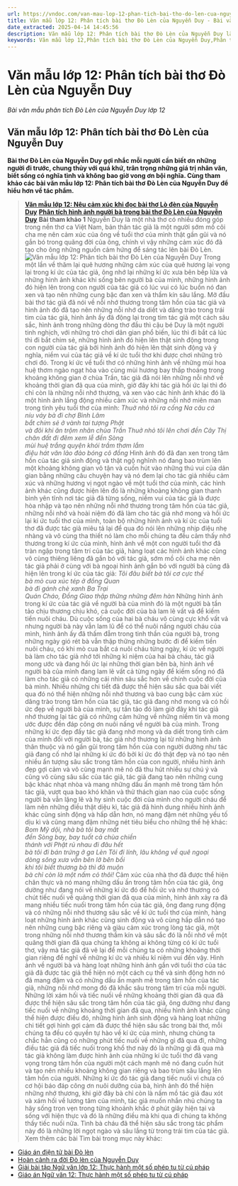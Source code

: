 ```yaml
---
url: https://vndoc.com/van-mau-lop-12-phan-tich-bai-tho-do-len-cua-nguyen-duy-114496
title: Văn mẫu lớp 12: Phân tích bài thơ Đò Lèn của Nguyễn Duy - Bài văn mẫu phân tích Đò Lèn của Nguyễn Duy lớp 12 - VnDoc.com
date_extracted: 2025-04-14 14:45:56
description: Văn mẫu lớp 12: Phân tích bài thơ Đò Lèn của Nguyễn Duy là tai liệu văn mẫu THPT hay dành cho các bạn tham khảo, nhằm học tốt môn Ngữ văn 12, ôn thi đại học môn Văn, luyện thi THPT Quốc gia môn Văn hiệu quả.
keywords: Văn mẫu lớp 12,Phân tích bài thơ Đò Lèn của Nguyễn Duy,Phân tích bài thơ Đò lèn của Nguyễn Duy lớp 12,phân tích bài thơ lò đèn,ôn thi thpt quốc gia môn văn,văn mẫu thpt
---
```


# Văn mẫu lớp 12: Phân tích bài thơ Đò Lèn của Nguyễn Duy
 _Bài văn mẫu phân tích Đò Lèn của Nguyễn Duy lớp 12_
## **Văn mẫu lớp 12: Phân tích bài thơ Đò Lèn của Nguyễn Duy**
**Bài thơ Đò Lèn của Nguyễn Duy gợi nhắc mỗi người cần biết ơn những người đi trước, chung thủy với quá khứ, trân trọng những giá trị nhân văn, biết sống có nghĩa tình và không bao giờ vong ơn bội nghĩa. Cùng tham khảo các bài văn mẫu lớp 12: Phân tích bài thơ Đò Lèn của Nguyễn Duy để hiểu hơn về tác phẩm.**
> **[**Văn mẫu lớp 12: Nêu cảm xúc khi đọc bài thơ Lò đèn của Nguyễn Duy**](<https://vndoc.com/van-mau-lop-12-neu-cam-xuc-khi-doc-bai-tho-lo-den-cua-nguyen-duy-101674>)**
> [**Phân tích hình ảnh người bà trong bài thơ Đò Lèn của Nguyễn Duy**](<https://vndoc.com/phan-tich-hinh-anh-nguoi-ba-trong-bai-tho-do-len-cua-nguyen-duy-114490>)
**Bài tham khảo 1**
Nguyễn Duy là một nhà thơ có nhiều đóng góp trong nền thơ ca Việt Nam, bản thân tác giả là một người sớm mồ côi cha mẹ nên cảm xúc của ông về tuổi thơ của mình thật gần gũi và nó gắn bó trong quãng đời của ông, chính vì vậy những cảm xúc đó đã tạo cho ông những nguồn cảm hứng để sáng tác lên bài Đò Lèn.
![Văn mẫu lớp 12: Phân tích bài thơ Đò Lèn của Nguyễn Duy](https://i.vdoc.vn/data/image/2016/08/16/van-mau-lop-12-phan-tich-bai-tho-do-len-cua-nguyen-duy.jpg)
Trong một lần về thăm lại quê hương những cảm xúc của quê hương lại vọng lại trong kí ức của tác giả, ông nhớ lại những kí ức xưa bên bếp lửa và những hình ảnh khác khi sống bên người bà của mình, những hình ảnh đó hiện lên trong con người của tác giả có lúc vui có lúc buồn nó đan xen và tạo nên những cung bậc đan xen và thầm kín sâu lắng. Mở đầu bài thơ tác giả đã nói về nỗi nhớ thương trong tâm hồn của tác giả và hình ảnh đó đã tạo nên những nỗi nhớ da diết và dâng trào trong trái tim của tác giả, hình ảnh ấy đã động lại trong tim tác giả một cách sâu sắc, hình ảnh trong những dòng thơ đầu thì cậu bé Duy là một người tinh nghịch, với những trò chơi dân gian phổ biến, lúc thì đi bắt cá lúc thì đi bắt chim sẻ, những hình ảnh đó hiện lên thật sinh động trong con người của tác giả bởi hình ảnh đó hiện lên thật sinh động và ý nghĩa, niềm vui của tác giả về kí ức tuổi thơ khi được chơi những trò chơi đó. Trong kí ức về tuổi thơ có những hình ảnh về những mùi hoa huệ thơm ngào ngạt hòa vào cùng mùi hương bay thấp thoáng trong khoảng không gian ở chùa Trần, tác giả đã nói lên những nỗi nhớ về khoảng thời gian đã qua của mình, giờ đây khi tác giả hồi ức lại thì đó chỉ còn là những nỗi nhớ thương, và xen vào các hình ảnh khác đó là một hình ảnh lắng động nhiều cảm xúc và những nỗi nhớ miên man trong tình yêu tuổi thơ của mình:
_Thuở nhỏ tôi ra cống Na câu cá_  
 _níu váy bà đi chợ Bình Lâm_  
 _bắt chim sẻ ở vành tai tượng Phật_  
 _và đôi khi ăn trộm nhãn chùa Trần_
 _Thuở nhỏ tôi lên chơi đền Cây Thị_  
 _chân đất đi đêm xem lễ đền Sòng_  
 _mùi huệ trắng quyện khói trầm thơm lắm_  
 _điệu hát văn lảo đảo bóng cô đồng_
Hình ảnh đó đã đan xen trong tâm hồn của tác giả sinh động và thật ngộ nghĩnh nó đang bao trùm lên một khoảng không gian vô tận và cuốn hút vào những thú vui của dân gian bằng những câu chuyện hay và nó đem lại cho tác giả nhiều cảm xúc và những hương vị ngọt ngào về một tuổi thơ của mình, các hình ảnh khác cũng được hiện lên đó là những khoảng không gian thanh bình yên tĩnh nơi tác giả đã từng sống, niềm vui của tác giả là được hòa nhập và tạo nên những nỗi nhớ thương trong tâm hồn của tác giả, những nỗi nhớ và hoài niệm đó đã làm cho tác giả nhớ mong và hồi ức lại kí ức tuổi thơ của mình, toàn bộ những hình ảnh và kí ức của tuổi thơ đã được tác giả miêu tả lại để qua đó nói lên những nhịp điệu nhẹ nhàng và vô cùng tha thiết nó làm cho mỗi chúng ta đều cảm thấy nhớ thương trong kí ức của mình, hình ảnh về một con người tuổi thơ đã tràn ngập trong tâm trí của tác giả, hàng loạt các hình ảnh khác cũng vô cùng thiêng liêng đã gắn bó với tác giả, sớm mồ côi cha mẹ nên tác giả phải ở cùng với bà ngoại hình ảnh gắn bó với người bà cũng đã hiện lên trong kí ức của tác giả:
_Tôi đâu biết bà tôi cơ cực thế_  
 _bà mò cua xúc tép ở đồng Quan_  
 _bà đi gánh chè xanh Ba Trại_  
 _Quán Cháo, Đồng Giao thập thững những đêm hàn_
Những hình ảnh trong kí ức của tác giả về người bà của mình đó là một người bà tần tảo chịu thương chịu khó, cả cuộc đời của bà lam lẽ vất vả để kiếm tiền nuôi cháu. Dù cuộc sống của hai bà cháu vô cùng cực khổ vất vả nhưng người bà này vẫn lam lũ để có thể nuôi nấng người cháu của mình, hình ảnh ấy đã thấm đẫm trong tinh thần của người bà, trong những ngày gió rét bà vẫn thập thững những bước đi để kiếm tiền nuôi cháu, có khi mò cua bắt cá nuôi cháu từng ngày, kí ức về người bà làm cho tác giả nhớ tới những kỉ niệm của hai bà cháu, tác giả mong ước và đang hồi ức lại những thời gian bên bà, hình ảnh về người bà của mình đang lam lẽ vất cả từng ngày để kiếm sống nó đã làm cho tác giả có những cái nhìn sâu sắc hơn về chính cuộc đời của bà mình. Nhiều những chi tiết đã được thể hiện sâu sắc qua bài viết qua đó nó thể hiện những nỗi nhớ thương và bao cung bậc cảm xúc dâng trào trong tâm hồn của tác giả, tác giả đang nhớ mong và có hồi ức đẹp về người bà của mình, sự tần tảo đó làm giờ đây khi tác giả nhớ thương lại tác giả có những cảm hứng về những niềm tin và mong ước được đền đáp công ơn nuôi nấng về người bà của mình.
Trong những kí ức đẹp đấy tác giả đang nhớ mong và da diết trong tình cảm của mình đối với người bà, tác giả nhớ thương lại từ những hình ảnh thân thuộc và nó gần gũi trong tâm hồn của con người dường như tác giả đang cố nhớ lại những kí ức đó bởi kí ức đó thật đẹp và nó tạo nên nhiều ấn tượng sâu sắc trong tâm hồn của con người, nhiều hình ảnh đẹp gợi cảm và vô cùng mạnh mẽ nó đã thu hút nhiều sự chú ý và cũng vô cùng sâu sắc của tác giả, tác giả đang tạo nên những cung bậc khác nhạt nhòa và mang những dấu ấn mạnh mẽ trong tâm hồn tác giả, vượt qua bao khó khăn và thử thách gian nao của cuộc sống người bà vẫn lặng lẽ và hy sinh cuộc đời của mình cho người cháu để làm nên những điều thật diệu kì, tác giả đã hình dung nhiều hình ảnh khác cũng sinh động và hấp dẫn hơn, nó mang đậm nét những yếu tố dịu kì và cũng mang đậm những nét tiêu biểu cho những thế hệ khác:
_Bom Mỹ dội, nhà bà tôi bay mất_  
 _đền Sòng bay, bay tuốt cả chùa chiền_  
 _thánh với Phật rủ nhau đi đâu hết_  
 _bà tôi đi bán trứng ở ga Lèn_
 _Tôi đi lính, lâu không về quê ngoại_  
 _dòng sông xưa vẫn bên lở bên bồi_  
 _khi tôi biết thương bà thì đã muộn_  
 _bà chỉ còn là một nấm cỏ thôi\!_
Cảm xúc của nhà thơ đã được thể hiện chân thực và nó mang những dấu ấn trong tâm hồn của tác giả, ông dường như đang nói về những kí ức đó để hồi ức và nhớ thương có chút tiếc nuối về quãng thời gian đã qua của mình, hình ảnh xảy ra đã mang nhiều tiếc nuối trong tâm hồn của tác giả, ông đang rung động và có những nỗi nhớ thương sâu sắc về kí ức tuổi thơ của mình, hàng loạt những hình ảnh khác cũng sinh động và vô cùng hấp dẫn nó tạo nên những cung bậc riêng và giàu cảm xúc trong lòng tác giả, một trong những nỗi nhớ thương thầm kín và sâu sắc đó là nỗi nhớ về một quãng thời gian đã qua chúng ta không ai không từng có kí ức tuổi thơ, vậy mà tác giả đã vẽ lại để mỗi chúng ta có những khoảng thời gian riêng để nghĩ về những kí ức và nhiều kỉ niệm vui đến vậy. Hình ảnh về người bà và hàng loạt những hình ảnh gắn với tuổi thơ của tác giả đã được tác giả thể hiện nó một cách cụ thể và sinh động hơn nó đã mang đậm và có những dấu ấn mạnh mẽ trong tâm hồn của tác giả, những nỗi nhớ mong đó đã khắc sâu trong tâm trí của mỗi người.
Những lời xám hối và tiếc nuối về những khoảng thời gian đã qua đã được thể hiện sâu sắc trong tâm hồn của tác giả, ông dường như đang tiếc nuối về những khoảng thời gian đã qua, nhiều hình ảnh khác cũng thể hiện được điều đó, những hình ảnh sinh động và hàng loạt những chi tiết gợi hình gợi cảm đã được thể hiện sâu sắc trong bài thơ, mỗi chúng ta đều có quyền tự hào về kí ức của mình, nhưng chúng ta chắc hẳn cũng có những phút tiếc nuối về những gì đã qua đi, những điều tác giả đã tiếc nuối trong khổ thơ này đó là những gì đã qua mà tác giả không làm được hình ảnh của những kí ức tuổi thơ đã vang vọng trong tâm hồn của người một cách mạnh mẽ nó đang cuốn hút và tạo nên nhiều khoảng không gian riêng và bao trùm sâu lắng lên tâm hồn của người.
Những kí ức đó tác giả đang tiếc nuối vì chưa có cơ hội báo đáp công ơn nuôi dưỡng của bà, hình ảnh đó thể hiện những nhớ thương, khi giờ đây bà chỉ còn là nấm mồ tác giả đau xót và xám hối về lương tâm của mình, tác giả muốn nhắn nhủ chúng ta hãy sống trọn vẹn trong từng khoảnh khắc ở phút giây hiện tại và sống với hiện thực và đó là những điều mà khi qua đi chúng ta không thấy tiếc nuối nữa.
Tình bà cháu đã thể hiện sâu sắc trong tác phẩm này đó là những lời ngọt ngào và sâu lắng từ trong trái tim của tác giả.
Xem thêm các bài Tìm bài trong mục này khác:
  * [Giáo án điện tử bài Đò lèn](</giao-an-dien-tu-bai-do-len-89699>)
  * [Hoàn cảnh ra đời Đò lèn của Nguyễn Duy](</hoan-canh-ra-doi-do-len-cua-nguyen-duy-2047>)
  * [Giải bài tập Ngữ văn lớp 12: Thực hành một số phép tu từ cú pháp](</giai-bai-tap-ngu-van-lop-12-thuc-hanh-mot-so-phep-tu-tu-cu-phap-137169>)
  * [Giáo án Ngữ văn 12: Thực hành một số phép tu từ cú pháp](</giao-an-ngu-van-12-thuc-hanh-mot-so-phep-tu-tu-cu-phap-132046>)

